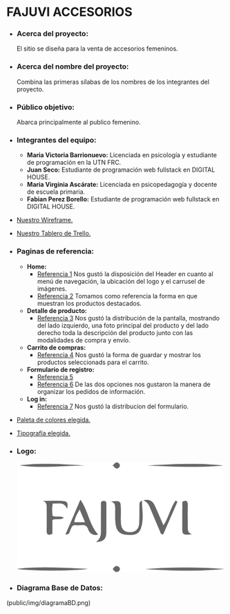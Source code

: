 # FAJUVI ACCESORIOS

- ### Acerca del proyecto:

  El sitio se diseña para la venta de accesorios femeninos.

- ### Acerca del nombre del proyecto:

  Combina las primeras sílabas de los nombres de los integrantes del proyecto.

- ### Público objetivo:

  Abarca principalmente al publico femenino.

- ### Integrantes del equipo:

  - **Maria Victoria Barrionuevo:** Licenciada en psicología y estudiante de programación en la UTN FRC.
  - **Juan Seco:** Estudiante de programación web fullstack en DIGITAL HOUSE.
  - **Maria Virginia Ascárate:** Licenciada en psicopedagogía y docente de escuela primaria.
  - **Fabian Perez Borello:** Estudiante de programación web fullstack en DIGITAL HOUSE.

- [Nuestro Wireframe.](https://www.figma.com/file/HpNkYkdznfn3IRT31SZdSh/FAJUVI---Grupo-05?node-id=0%3A1)

- [Nuestro Tablero de Trello.](https://trello.com/b/fQ6DKRLh/grupo05)

- ### Paginas de referencia:

  - **Home:**
    - [Referencia 1](https://www.apatheia.com.ar/) Nos gustó la disposición del Header en cuanto al menú de navegación, la ubicación del logo y el carrusel de imágenes.
    - [Referencia 2](https://topacia2.mitiendanube.com/) Tomamos como referencia la forma en que muestran los productos destacados.
  - **Detalle de producto:**
    - [Referencia 3](https://danvico.com/productos/plato-de-sitio-individual/?variant=310055488/) Nos gustó la distribución de la pantalla, mostrando del lado izquierdo, una foto principal del producto y del lado derecho toda la descripción del producto junto con las modalidades de compra y envío.
  - **Carrito de compras:**
    - [Referencia 4](https://www.mercadolibre.com.ar/gz/cart) Nos gustó la forma de guardar y mostrar los productos seleccionads para el carrito.
  - **Formulario de registro:**
    - [Referencia 5](https://doloresiguacel.com/account/register/)
    - [Referencia 6](https://www.zara.com/ar/es/signup/) De las dos opciones nos gustaron la manera de organizar los pedidos de información.
  - **Log in:**
    - [Referencia 7](https://store.steampowered.com/login/?redir=%3Fl%3Dspanish&redir_ssl=1&snr=1_4_4__global-header/) Nos gustó la distribucion del formulario.

- [Paleta de colores elegida.](https://coolors.co/2a2c25-6d6f74-d6d6d6-71a2ae-83aeb8-9fbfc8)

- [Tipografía elegida.](https://fonts.google.com/share?selection.family=Lato:ital,wght@0,300;0,400;0,700;1,100|Roboto:ital,wght@0,400;0,700;1,300)

- ### Logo:

  ![FAJUVI Logo](public/img/Logo-Fajuvi.png)

- ### Diagrama Base de Datos:

(public/img/diagramaBD.png)